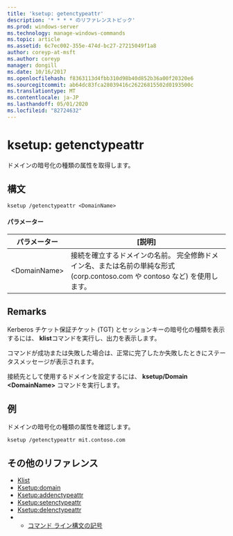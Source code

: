 ```yaml
---
title: 'ksetup: getenctypeattr'
description: '* * * * のリファレンストピック'
ms.prod: windows-server
ms.technology: manage-windows-commands
ms.topic: article
ms.assetid: 6c7ec002-355e-474d-bc27-27215049f1a8
author: coreyp-at-msft
ms.author: coreyp
manager: dongill
ms.date: 10/16/2017
ms.openlocfilehash: f8363113d4fbb310d98b40d852b36a00f20320e6
ms.sourcegitcommit: ab64dc83fca28039416c26226815502d0193500c
ms.translationtype: MT
ms.contentlocale: ja-JP
ms.lasthandoff: 05/01/2020
ms.locfileid: "82724632"
---
```

# <a name="ksetupgetenctypeattr"></a>ksetup: getenctypeattr



ドメインの暗号化の種類の属性を取得します。

## <a name="syntax"></a>構文

```
ksetup /getenctypeattr <DomainName> 
```

#### <a name="parameters"></a>パラメーター

|パラメーター|[説明]|
|---------|-----------|
|\<DomainName>|接続を確立するドメインの名前。 完全修飾ドメイン名、または名前の単純な形式 (corp.contoso.com や contoso など) を使用します。|

## <a name="remarks"></a>Remarks

Kerberos チケット保証チケット (TGT) とセッションキーの暗号化の種類を表示するには、 **klist**コマンドを実行し、出力を表示します。

コマンドが成功または失敗した場合は、正常に完了したか失敗したときにステータスメッセージが表示されます。

接続先として使用するドメインを設定するには、 **ksetup/Domain \<DomainName>** コマンドを実行します。

## <a name="examples"></a>例

ドメインの暗号化の種類の属性を確認します。
```
ksetup /getenctypeattr mit.contoso.com
```

## <a name="additional-references"></a>その他のリファレンス

-   [Klist](klist.md)
-   [Ksetup:domain](ksetup-domain.md)
-   [Ksetup:addenctypeattr](ksetup-addenctypeattr.md)
-   [Ksetup:setenctypeattr](ksetup-setenctypeattr.md)
-   [Ksetup:delenctypeattr](ksetup-delenctypeattr.md)
-   - [コマンド ライン構文の記号](command-line-syntax-key.md)